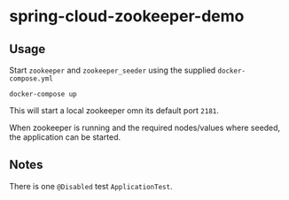 # spring-cloud-zookeeper-demo

## Usage

Start `zookeeper` and `zookeeper_seeder` using the supplied `docker-compose.yml`

```shell
docker-compose up
```

This will start a local zookeeper omn its default port `2181`.

When zookeeper is running and the required nodes/values where seeded, the application can be started.

## Notes

There is one `@Disabled` test `ApplicationTest`.
